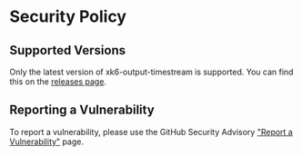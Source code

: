 # Security Policy

## Supported Versions

Only the latest version of xk6-output-timestream is supported. You can find this
on the
[releases page](https://github.com/leonyork/xk6-output-timestream/releases).

## Reporting a Vulnerability

To report a vulnerability, please use the GitHub Security Advisory
["Report a Vulnerability"](https://github.com/leonyork/xk6-output-timestream/security/advisories/new)
page.
